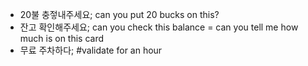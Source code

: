 * 20불 충젛내주세요; can you put 20 bucks on this?
* 잔고 확인해주세요; can you check this balance = can you tell me how much is on this card
* 무료 주차하다; #validate for an hour
